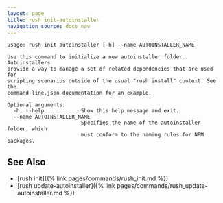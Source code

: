 ```yaml
---
layout: page
title: rush init-autoinstaller
navigation_source: docs_nav
---
```


```
usage: rush init-autoinstaller [-h] --name AUTOINSTALLER_NAME

Use this command to initialize a new autoinstaller folder. Autoinstallers
provide a way to manage a set of related dependencies that are used for
scripting scenarios outside of the usual "rush install" context. See the
command-line.json documentation for an example.

Optional arguments:
  -h, --help            Show this help message and exit.
  --name AUTOINSTALLER_NAME
                        Specifies the name of the autoinstaller folder, which
                        must conform to the naming rules for NPM packages.
```

## See Also

- [rush init]({% link pages/commands/rush_init.md %})
- [rush update-autoinstaller]({% link pages/commands/rush_update-autoinstaller.md %})
